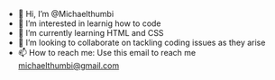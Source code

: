 - 👋 Hi, I’m @Michaelthumbi
- 👀 I’m interested in learnig how to code
- 🌱 I’m currently learning HTML and CSS
- 💞️ I’m looking to collaborate on tackling coding issues as they arise
- 📫 How to reach me: Use this email to reach me michaelthumbi@gmail.com

<!---
Michaelthumbi/Michaelthumbi is a ✨ special ✨ repository because its `README.md` (this file) appears on your GitHub profile.
You can click the Preview link to take a look at your changes.
--->
